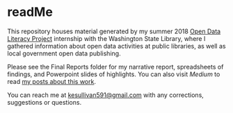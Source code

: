 #  readMe

This repository houses material generated by my summer 2018 [Open Data Literacy Project](http://odl.ischool.uw.edu/about/) internship with the Washington State Library, where I gathered information about open data activities at public libraries, as well as local government open data publishing. 

Please see the Final Reports folder for my narrative report, spreadsheets of findings, and Powerpoint slides of highlights. You can also visit *Medium* to read [my posts about this work](https://medium.com/@kesullivan591). 

You can reach me at kesullivan591@gmail.com with any corrections, suggestions or questions.

